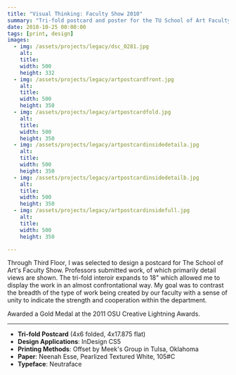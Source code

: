 ```yaml
---
title: "Visual Thinking: Faculty Show 2010"
summary: "Tri-fold postcard and poster for the TU School of Art Faculty Show."
date: 2010-10-25 00:00:00
tags: [print, design]
images:
  - img: /assets/projects/legacy/dsc_0281.jpg
    alt: 
    title: 
    width: 500
    height: 332
  - img: /assets/projects/legacy/artpostcardfront.jpg
    alt: 
    title: 
    width: 500
    height: 350
  - img: /assets/projects/legacy/artpostcardfold.jpg
    alt: 
    title: 
    width: 500
    height: 350
  - img: /assets/projects/legacy/artpostcardinsidedetaila.jpg
    alt: 
    title: 
    width: 500
    height: 350
  - img: /assets/projects/legacy/artpostcardinsidedetailb.jpg
    alt: 
    title: 
    width: 500
    height: 350
  - img: /assets/projects/legacy/artpostcardinsidefull.jpg
    alt: 
    title: 
    width: 500
    height: 350

---
```


<p>Through Third Floor, I was selected to design a postcard for The School of Art's Faculty Show. Professors submitted work, of which primarily detail views are shown. The tri-fold interoir expands to 18" which allowed me to display the work in an almost confrontational way. My goal was to contrast the breadth of the type of work being created by our faculty with a sense of unity to indicate the strength and cooperation within the department.</p><p>Awarded a Gold Medal at the 2011 OSU Creative Lightning Awards.</p>

---

<ul><li><strong>Tri-fold Postcard</strong> (4x6 folded, 4x17.875 flat)</li><li><strong>Design Applications</strong>: InDesign CS5</li><li><strong>Printing Methods</strong>: Offset by Meek's Group in Tulsa, Oklahoma</li><li><strong>Paper</strong>: Neenah Esse, Pearlized Textured White, 105#C</li><li><strong>Typeface</strong>: Neutraface</li></ul><p>&nbsp;</p>
